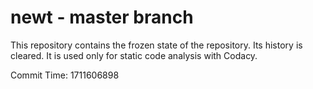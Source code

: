 # newt - master branch

This repository contains the frozen state of the repository.
Its history is cleared. It is used only for static code
analysis with Codacy.

Commit Time: 1711606898